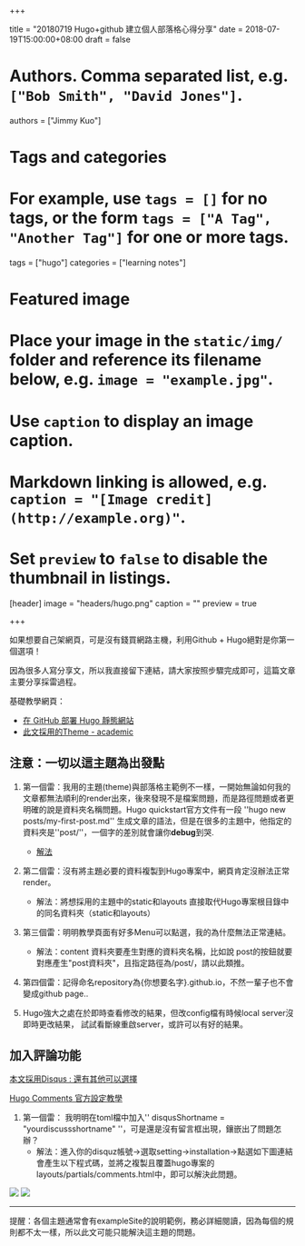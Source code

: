 +++

title = "20180719 Hugo+github 建立個人部落格心得分享"
date = 2018-07-19T15:00:00+08:00
draft = false

# Authors. Comma separated list, e.g. `["Bob Smith", "David Jones"]`.
authors = ["Jimmy Kuo"]

# Tags and categories
# For example, use `tags = []` for no tags, or the form `tags = ["A Tag", "Another Tag"]` for one or more tags.
tags = ["hugo"]
categories = ["learning notes"]

# Featured image
# Place your image in the `static/img/` folder and reference its filename below, e.g. `image = "example.jpg"`.
# Use `caption` to display an image caption.
#   Markdown linking is allowed, e.g. `caption = "[Image credit](http://example.org)"`.
# Set `preview` to `false` to disable the thumbnail in listings.
[header]
image = "headers/hugo.png"
caption = ""
preview = true

+++


如果想要自己架網頁，可是沒有錢買網路主機，利用Github + Hugo絕對是你第一個選項！

因為很多人寫分享文，所以我直接留下連結，請大家按照步驟完成即可，這篇文章主要分享採雷過程。

基礎教學網頁：   

* [在 GitHub 部署 Hugo 靜態網站](https://chswei.github.io/post/hugo/)    
* [此文採用的Theme - academic](https://github.com/gcushen/hugo-academic/blob/master/exampleSite/config.toml)    

注意：一切以這主題為出發點
--------------------------
1. 第一個雷：我用的主題(theme)與部落格主範例不一樣，一開始無論如何我的文章都無法順利的render出來，後來發現不是檔案問題，而是路徑問題或者更明確的說是資料夾名稱問題。Hugo quickstart官方文件有一段 ''hugo new posts/my-first-post.md'' 生成文章的語法，但是在很多的主題中，他指定的資料夾是''post/''，一個字的差別就會讓你**debug**到哭.
    * [解法](https://github.com/gcushen/hugo-academic/blob/master/exampleSite/config.toml)

2. 第二個雷：沒有將主題必要的資料複製到Hugo專案中，網頁肯定沒辦法正常render。
    * 解法：將想採用的主題中的static和layouts 直接取代Hugo專案根目錄中的同名資料夾（static和layouts）

3. 第三個雷：明明教學頁面有好多Menu可以點選，我的為什麼無法正常連結。
    * 解法：content 資料夾要產生對應的資料夾名稱，比如說 post的按鈕就要對應產生"post資料夾"，且指定路徑為/post/，請以此類推。

4. 第四個雷：記得命名repository為{你想要名字}.github.io，不然一輩子也不會變成github page..

5. Hugo強大之處在於即時查看修改的結果，但改config檔有時候local server沒即時更改結果， 試試看斷線重啟server，或許可以有好的結果。
    
加入評論功能
---------------------------

[本文採用Disqus : 還有其他可以選擇](https://disqus.com/)

[Hugo Comments 官方設定教學](https://gohugo.io/content-management/comments/)

1. 第一個雷： 我明明在toml檔中加入'' disqusShortname = "yourdiscussshortname" ''，可是還是沒有留言框出現，鑲嵌出了問題怎辦？
    * 解法：進入你的disquz帳號->選取setting->installation->點選如下圖連結 會產生以下程式碼，並將之複製且覆蓋hugo專案的layouts/partials/comments.html中，即可以解決此問題。

![](https://i.imgur.com/raysFVi.png)
![](https://i.imgur.com/UHllbsh.png)

-----------------------

提醒：各個主題通常會有exampleSite的說明範例，務必詳細閱讀，因為每個的規則都不太一樣，所以此文可能只能解決這主題的問題。

